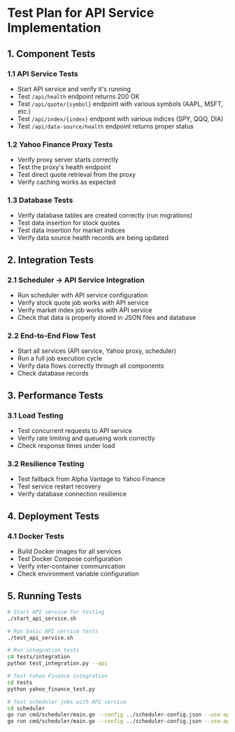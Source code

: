 # Test Plan for API Service Implementation

## 1. Component Tests

### 1.1 API Service Tests
- Start API service and verify it's running
- Test `/api/health` endpoint returns 200 OK
- Test `/api/quote/{symbol}` endpoint with various symbols (AAPL, MSFT, etc.)
- Test `/api/index/{index}` endpoint with various indices (SPY, QQQ, DIA)
- Test `/api/data-source/health` endpoint returns proper status

### 1.2 Yahoo Finance Proxy Tests
- Verify proxy server starts correctly
- Test the proxy's health endpoint
- Test direct quote retrieval from the proxy
- Verify caching works as expected

### 1.3 Database Tests
- Verify database tables are created correctly (run migrations)
- Test data insertion for stock quotes
- Test data insertion for market indices
- Verify data source health records are being updated

## 2. Integration Tests

### 2.1 Scheduler → API Service Integration
- Run scheduler with API service configuration
- Verify stock quote job works with API service
- Verify market index job works with API service
- Check that data is properly stored in JSON files and database

### 2.2 End-to-End Flow Test
- Start all services (API service, Yahoo proxy, scheduler)
- Run a full job execution cycle
- Verify data flows correctly through all components
- Check database records

## 3. Performance Tests

### 3.1 Load Testing
- Test concurrent requests to API service
- Verify rate limiting and queueing work correctly
- Check response times under load

### 3.2 Resilience Testing
- Test fallback from Alpha Vantage to Yahoo Finance
- Test service restart recovery
- Verify database connection resilience

## 4. Deployment Tests

### 4.1 Docker Tests
- Build Docker images for all services
- Test Docker Compose configuration
- Verify inter-container communication
- Check environment variable configuration

## 5. Running Tests

```bash
# Start API service for testing
./start_api_service.sh

# Run basic API service tests
./test_api_service.sh

# Run integration tests
cd tests/integration
python test_integration.py --api

# Test Yahoo Finance integration
cd tests
python yahoo_finance_test.py

# Test scheduler jobs with API service
cd scheduler
go run cmd/scheduler/main.go --config ../scheduler-config.json --use-api-service --api-host localhost --api-port 8080 --run-job stock_quotes
go run cmd/scheduler/main.go --config ../scheduler-config.json --use-api-service --api-host localhost --api-port 8080 --run-job market_indices
```